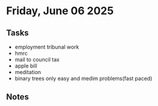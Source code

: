 # Friday, June 06 2025

## Tasks
- employment tribunal work
- hmrc
- mail to council tax
- apple bill
- meditation
- binary trees only easy and medim problems(fast paced)

## Notes


